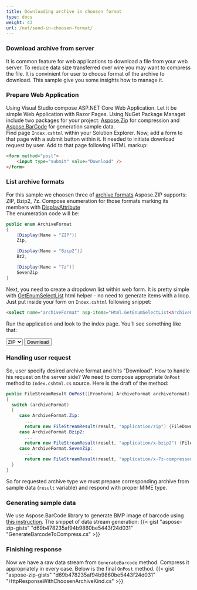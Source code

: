 ```yaml
---
title: Downloading archive in choosen format
type: docs
weight: 43
url: /net/send-in-choosen-format/
---
```


### **Download archive from server**
It is common feature for web applications to download a file from your web server. To reduce data size transferred over wire you may want to compress the file. It is convinient for user to choose format of the archive to download.
This sample give you some insights how to manage it.

### **Prepare Web Application**
Using Visual Studio compose ASP.NET Core Web Application. Let it be simple Web Application with Razor Pages. 
Using NuGet Package Managet include two packages for your project: [Aspose.Zip](https://www.nuget.org/packages/Aspose.Zip/) for compression and [Aspose.BarCode](https://www.nuget.org/packages/Aspose.BarCode/) for generation sample data.
<br/>
Find page `Index.cshtml` within your Solution Explorer. Now, add a form to that page with a submit button within it. It needed to initiate download request by user.
Add to that page following HTML markup:
```html
<form method="post">    
    <input type="submit" value="Download" />
</form>
```

### **List archive formats**
For this sample we choosen three of [archive formats](https://docs.aspose.com/zip/net/supported-file-formats/) Aspose.ZIP supports: ZIP, Bzip2, 7z.
Compose enumeration for those formats marking its members with [DisplayAttribute](https://docs.microsoft.com/en-us/dotnet/api/system.componentmodel.dataannotations.displayattribute)
<br/>The enumeration code will be:
```c#
public enum ArchiveFormat
{
    [Display(Name = "ZIP")]
    Zip,

    [Display(Name = "Bzip2")]
    Bz2,

    [Display(Name = "7z")]
    SevenZip
}
```
Next, you need to create a dropdown list within web form. It is pretty simple with [GetEnumSelectList](https://docs.microsoft.com/en-us/dotnet/api/microsoft.aspnetcore.mvc.viewfeatures.htmlhelper.getenumselectlist) html helper - no need to generate items with a loop. 
Just put inside your form on `Index.cshtml` following snippet:
```html
<select name="archiveFormat" asp-items="Html.GetEnumSelectList<ArchiveFormat>()"></select>
```
Run the application and look to the index page. You'll see something like that:

<select name="archiveFormat">
<option value="0">ZIP</option>
<option value="1">Bz2</option>
<option value="2">7z</option>
</select>
<input type="button" value="Download">

### **Handling user request** 
So, user specify desired archive format and hits "Download". How to handle his request on the server side? We need to compose appropriate `OnPost` method to `Index.cshtml.cs` source. Here is the draft of the method:
```c#
public FileStreamResult OnPost([FromForm] ArchiveFormat archiveFormat)
{
  switch (archiveFormat)
  {
     case ArchiveFormat.Zip:
       ...
       return new FileStreamResult(result, "application/zip") {FileDownloadName = "barcode.zip"};
     case ArchiveFormat.Bzip2:
       ...
       return new FileStreamResult(result, "application/x-bzip2") {FileDownloadName = "barcode.bmp.bz2"};
     case ArchiveFormat.SevenZip:
       ...
       return new FileStreamResult(result, "application/x-7z-compressed") {FileDownloadName = "barcode.7z"};                           
  }
}
```
So for requested archive type we must prepare corresponding archive from sample data (`result` variable) and respond with proper MIME type.

### **Generating sample data**

We use Aspose.BarCode library to generate BMP image of barcode using [this instruction](https://docs.aspose.com/barcode/net/two-dimensional-2d-barcodes/).
The snippet of data stream generation:
{{< gist "aspose-zip-gists" "d69b478235af94b9860be5443f24d031" "GenerateBarcodeToCompress.cs" >}}

### **Finishing response**

Now we have a raw data stream from `GenerateBarcode` method. Compress it appropriately in every case. Below is the final `OnPost` method.
{{< gist "aspose-zip-gists" "d69b478235af94b9860be5443f24d031" "HttpResponseWithChoosenArchiveKind.cs" >}}